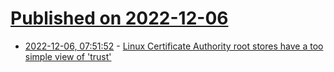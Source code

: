 # [Published on 2022-12-06](index.md)

* [2022-12-06, 07:51:52](https://news.ycombinator.com/item?id=33876949) - [Linux Certificate Authority root stores have a too simple view of 'trust'](https://utcc.utoronto.ca/~cks/space/blog/linux/CARootStoreTrustProblem)
